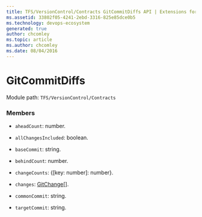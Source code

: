 ```yaml
---
title: TFS/VersionControl/Contracts GitCommitDiffs API | Extensions for Azure DevOps Services
ms.assetid: 33802f05-4241-2ebd-3316-825e85dce0b5
ms.technology: devops-ecosystem
generated: true
author: chcomley
ms.topic: article
ms.author: chcomley
ms.date: 08/04/2016
---
```


# GitCommitDiffs

Module path: `TFS/VersionControl/Contracts`

### Members

* `aheadCount`: number.

* `allChangesIncluded`: boolean.

* `baseCommit`: string.

* `behindCount`: number.

* `changeCounts`: {[key: number]: number}.

* `changes`: [GitChange](../../../TFS/VersionControl/Contracts/GitChange.md)[].

* `commonCommit`: string.

* `targetCommit`: string.
